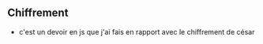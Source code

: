 <h2>Chiffrement</h2>

* c'est un devoir en js que j'ai fais en rapport avec le chiffrement de césar
